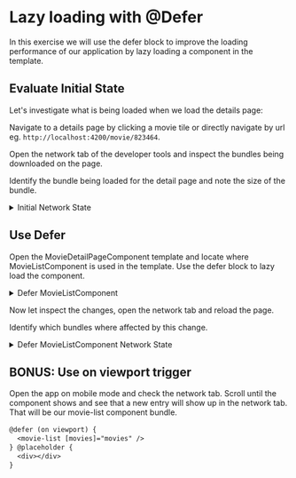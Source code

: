 # Lazy loading with @Defer

In this exercise we will use the defer block to improve the loading performance of our application
by lazy loading a component in the template.

## Evaluate Initial State

Let's investigate what is being loaded when we load the details page:

Navigate to a details page by clicking a movie tile or directly navigate by url eg. `http://localhost:4200/movie/823464`.

Open the network tab of the developer tools and inspect the bundles being downloaded on the page.

Identify the bundle being loaded for the detail page and note the size of the bundle.

<details>
  <summary>Initial Network State</summary>

> main.js -> 240kb

![defer-main-bundle-size.png](images/defer-main-bundle-size.png)

</details>


## Use Defer

Open the MovieDetailPageComponent template and locate where MovieListComponent is used in the template.
Use the defer block to lazy load the component.

<details>
  <summary>Defer MovieListComponent</summary>

```angular17html
@defer {
  <movie-list [movies]="movies" />
}
```

</details>

Now let inspect the changes, open the network tab and reload the page.

Identify which bundles where affected by this change.

<details>
  <summary>Defer MovieListComponent Network State</summary>

> main.js -> 200kb

![defer-main-bundle-with-defer.png](images/defer-main-bundle-with-defer.png)

</details>

## BONUS: Use on viewport trigger

Open the app on mobile mode and check the network tab.
Scroll until the component shows and see that a new entry will show up in the network tab.
That will be our movie-list component bundle.

```angular17html
@defer (on viewport) {
  <movie-list [movies]="movies" />
} @placeholder {
  <div></div>
}
```

